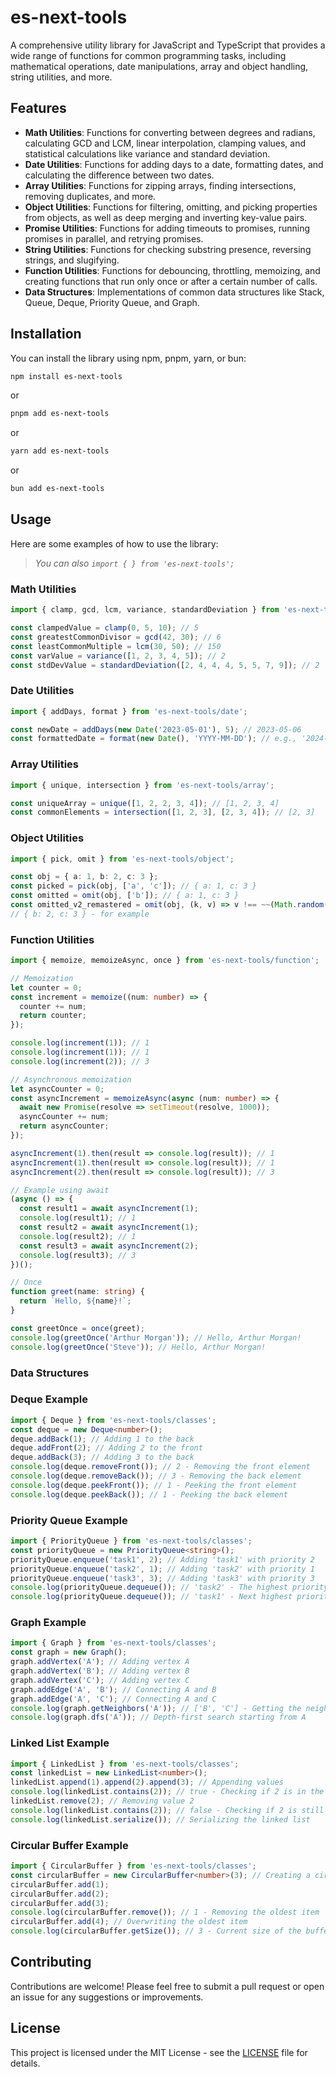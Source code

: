 # es-next-tools

A comprehensive utility library for JavaScript and TypeScript that provides a wide range of functions for common programming tasks, including mathematical operations, date manipulations, array and object handling, string utilities, and more.

## Features

- **Math Utilities**: Functions for converting between degrees and radians, calculating GCD and LCM, linear interpolation, clamping values, and statistical calculations like variance and standard deviation.
- **Date Utilities**: Functions for adding days to a date, formatting dates, and calculating the difference between two dates.
- **Array Utilities**: Functions for zipping arrays, finding intersections, removing duplicates, and more.
- **Object Utilities**: Functions for filtering, omitting, and picking properties from objects, as well as deep merging and inverting key-value pairs.
- **Promise Utilities**: Functions for adding timeouts to promises, running promises in parallel, and retrying promises.
- **String Utilities**: Functions for checking substring presence, reversing strings, and slugifying.
- **Function Utilities**: Functions for debouncing, throttling, memoizing, and creating functions that run only once or after a certain number of calls.
- **Data Structures**: Implementations of common data structures like Stack, Queue, Deque, Priority Queue, and Graph.

## Installation

You can install the library using npm, pnpm, yarn, or bun:
```bash
npm install es-next-tools
```
or
```bash
pnpm add es-next-tools
```
or
```bash
yarn add es-next-tools
```
or
```bash
bun add es-next-tools
```


## Usage

Here are some examples of how to use the library:
> _You can also `import { } from 'es-next-tools';`_

### Math Utilities
```typescript
import { clamp, gcd, lcm, variance, standardDeviation } from 'es-next-tools/math';

const clampedValue = clamp(0, 5, 10); // 5
const greatestCommonDivisor = gcd(42, 30); // 6
const leastCommonMultiple = lcm(30, 50); // 150
const varValue = variance([1, 2, 3, 4, 5]); // 2
const stdDevValue = standardDeviation([2, 4, 4, 4, 5, 5, 7, 9]); // 2
```

### Date Utilities
```typescript
import { addDays, format } from 'es-next-tools/date';

const newDate = addDays(new Date('2023-05-01'), 5); // 2023-05-06
const formattedDate = format(new Date(), 'YYYY-MM-DD'); // e.g., '2024-10-01'
```

### Array Utilities
```typescript
import { unique, intersection } from 'es-next-tools/array';

const uniqueArray = unique([1, 2, 2, 3, 4]); // [1, 2, 3, 4]
const commonElements = intersection([1, 2, 3], [2, 3, 4]); // [2, 3]
```

### Object Utilities
```typescript
import { pick, omit } from 'es-next-tools/object';

const obj = { a: 1, b: 2, c: 3 };
const picked = pick(obj, ['a', 'c']); // { a: 1, c: 3 }
const omitted = omit(obj, ['b']); // { a: 1, c: 3 }
const omitted_v2_remastered = omit(obj, (k, v) => v !== ~~(Math.random() * 3 + 1));
// { b: 2, c: 3 } - for example
```

### Function Utilities
```typescript
import { memoize, memoizeAsync, once } from 'es-next-tools/function';

// Memoization
let counter = 0;
const increment = memoize((num: number) => {
  counter += num;
  return counter;
});

console.log(increment(1)); // 1
console.log(increment(1)); // 1
console.log(increment(2)); // 3

// Asynchronous memoization
let asyncCounter = 0;
const asyncIncrement = memoizeAsync(async (num: number) => {
  await new Promise(resolve => setTimeout(resolve, 1000));
  asyncCounter += num;
  return asyncCounter;
});

asyncIncrement(1).then(result => console.log(result)); // 1
asyncIncrement(1).then(result => console.log(result)); // 1
asyncIncrement(2).then(result => console.log(result)); // 3

// Example using await
(async () => {
  const result1 = await asyncIncrement(1);
  console.log(result1); // 1
  const result2 = await asyncIncrement(1);
  console.log(result2); // 1
  const result3 = await asyncIncrement(2);
  console.log(result3); // 3
})();

// Once
function greet(name: string) {
  return `Hello, ${name}!`;
}

const greetOnce = once(greet);
console.log(greetOnce('Arthur Morgan')); // Hello, Arthur Morgan!
console.log(greetOnce('Steve')); // Hello, Arthur Morgan!
```

### Data Structures
### Deque Example
```typescript
import { Deque } from 'es-next-tools/classes';
const deque = new Deque<number>();
deque.addBack(1); // Adding 1 to the back
deque.addFront(2); // Adding 2 to the front
deque.addBack(3); // Adding 3 to the back
console.log(deque.removeFront()); // 2 - Removing the front element
console.log(deque.removeBack()); // 3 - Removing the back element
console.log(deque.peekFront()); // 1 - Peeking the front element
console.log(deque.peekBack()); // 1 - Peeking the back element
```

### Priority Queue Example
```typescript
import { PriorityQueue } from 'es-next-tools/classes';
const priorityQueue = new PriorityQueue<string>();
priorityQueue.enqueue('task1', 2); // Adding 'task1' with priority 2
priorityQueue.enqueue('task2', 1); // Adding 'task2' with priority 1
priorityQueue.enqueue('task3', 3); // Adding 'task3' with priority 3
console.log(priorityQueue.dequeue()); // 'task2' - The highest priority (lowest number) is processed first
console.log(priorityQueue.dequeue()); // 'task1' - Next highest priority
```

### Graph Example
```typescript
import { Graph } from 'es-next-tools/classes';
const graph = new Graph();
graph.addVertex('A'); // Adding vertex A
graph.addVertex('B'); // Adding vertex B
graph.addVertex('C'); // Adding vertex C
graph.addEdge('A', 'B'); // Connecting A and B
graph.addEdge('A', 'C'); // Connecting A and C
console.log(graph.getNeighbors('A')); // ['B', 'C'] - Getting the neighbors of A
console.log(graph.dfs('A')); // Depth-first search starting from A
```

### Linked List Example
```typescript
import { LinkedList } from 'es-next-tools/classes';
const linkedList = new LinkedList<number>();
linkedList.append(1).append(2).append(3); // Appending values
console.log(linkedList.contains(2)); // true - Checking if 2 is in the list
linkedList.remove(2); // Removing value 2
console.log(linkedList.contains(2)); // false - Checking if 2 is still in the list
console.log(linkedList.serialize()); // Serializing the linked list
```

### Circular Buffer Example
```typescript
import { CircularBuffer } from 'es-next-tools/classes';
const circularBuffer = new CircularBuffer<number>(3); // Creating a circular buffer with capacity 3
circularBuffer.add(1);
circularBuffer.add(2);
circularBuffer.add(3);
console.log(circularBuffer.remove()); // 1 - Removing the oldest item
circularBuffer.add(4); // Overwriting the oldest item
console.log(circularBuffer.getSize()); // 3 - Current size of the buffer
```

## Contributing

Contributions are welcome! Please feel free to submit a pull request or open an issue for any suggestions or improvements.

## License

This project is licensed under the MIT License - see the [LICENSE](LICENSE) file for details.